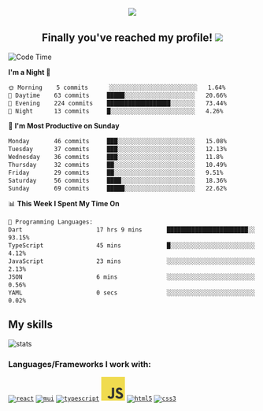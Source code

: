 <p align="center">
  <img src="https://user-images.githubusercontent.com/102032437/162972217-d9d013af-ed44-46cb-bd0c-aaf87b5200e7.gif">
</p>

<h2 align="center">
  Finally you've reached my profile!
  <img src="https://media.giphy.com/media/hvRJCLFzcasrR4ia7z/giphy.gif" width="28">
</h2>

<!--START_SECTION:waka-->
![Code Time](http://img.shields.io/badge/Code%20Time-297%20hrs%2058%20mins-blue)

**I'm a Night 🦉** 

```text
🌞 Morning    5 commits      ░░░░░░░░░░░░░░░░░░░░░░░░░   1.64% 
🌆 Daytime    63 commits     █████░░░░░░░░░░░░░░░░░░░░   20.66% 
🌃 Evening    224 commits    ██████████████████░░░░░░░   73.44% 
🌙 Night      13 commits     █░░░░░░░░░░░░░░░░░░░░░░░░   4.26%

```
📅 **I'm Most Productive on Sunday** 

```text
Monday       46 commits     ███░░░░░░░░░░░░░░░░░░░░░░   15.08% 
Tuesday      37 commits     ███░░░░░░░░░░░░░░░░░░░░░░   12.13% 
Wednesday    36 commits     ███░░░░░░░░░░░░░░░░░░░░░░   11.8% 
Thursday     32 commits     ██░░░░░░░░░░░░░░░░░░░░░░░   10.49% 
Friday       29 commits     ██░░░░░░░░░░░░░░░░░░░░░░░   9.51% 
Saturday     56 commits     ████░░░░░░░░░░░░░░░░░░░░░   18.36% 
Sunday       69 commits     █████░░░░░░░░░░░░░░░░░░░░   22.62%

```


📊 **This Week I Spent My Time On** 

```text
💬 Programming Languages: 
Dart                     17 hrs 9 mins       ███████████████████████░░   93.15% 
TypeScript               45 mins             █░░░░░░░░░░░░░░░░░░░░░░░░   4.12% 
JavaScript               23 mins             ░░░░░░░░░░░░░░░░░░░░░░░░░   2.13% 
JSON                     6 mins              ░░░░░░░░░░░░░░░░░░░░░░░░░   0.56% 
YAML                     0 secs              ░░░░░░░░░░░░░░░░░░░░░░░░░   0.02%

```


<!--END_SECTION:waka-->

<h2>My skills</h2>

<img src="https://github-readme-stats.vercel.app/api?username=etczrn&count_private=true&show_icons=true&hide_border=true&bg_color=45deg,185a9d,43cea2&title_color=ffffff&text_color=ffffff&icon_color=ffffff" alt="stats">

### Languages/Frameworks I work with:

<code><a href="https://reactjs.org/"><img alt="react" title="react" src="https://cdn.jsdelivr.net/gh/devicons/devicon/icons/react/react-original.svg" height="48"></a></code>
<code><a href="https://mui.com/"><img alt="mui" title="mui" src="https://cdn.jsdelivr.net/gh/devicons/devicon/icons/materialui/materialui-original.svg" height="48"></a></code>
<code><a href="https://www.typescriptlang.org/"><img alt="typescript" title="typescript" src="https://cdn.jsdelivr.net/gh/devicons/devicon/icons/typescript/typescript-original.svg" height="48"></a></code>
<code><a href="https://developer.mozilla.org/en-US/docs/Web/JavaScript"><img alt="JavaScript" title="JavaScript" src="https://raw.githubusercontent.com/github/explore/80688e429a7d4ef2fca1e82350fe8e3517d3494d/topics/javascript/javascript.png" height="48"></a></code>
<code><a href="https://dev.w3.org/html5/html-author/"><img alt="html5" title="html5" src="https://cdn.jsdelivr.net/gh/devicons/devicon/icons/html5/html5-original.svg" height="48"></a></code>
<code><a href="https://www.w3.org/TR/css/"><img alt="css3" title="css3" src="https://cdn.jsdelivr.net/gh/devicons/devicon/icons/css3/css3-original.svg" height="48"></a></code>

